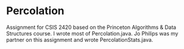 # Percolation

Assignment for CSIS 2420 based on the Princeton Algorithms & Data Structures course. I wrote most of Percolation.java. Jo Philips was my partner on this assignment and wrote PercolationStats.java.
